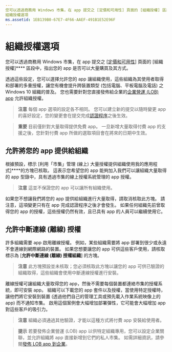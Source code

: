 ```yaml
---
您可以透過商務用 Windows 市集，在 app 提交之 [定價和可用性] 頁面的 [組織授權] 區段中，指出您的 app 是否可以大量購買及其方式。
組織授權選項
ms.assetid: 1EB139B0-67E7-4F66-AAEF-491B1E52E96F
---
```


# 組織授權選項


您可以透過商務用 Windows 市集，在 app 提交之 [[定價和可用性](set-app-pricing-and-availability.md#organizational-licensing)] 頁面的 [組織授權]**** 區段中，指出您的 app 是否可以大量購買及其方式。

透過這些設定，您可以選擇允許您的 app 讓組織使用，這些組織為其使用者取得和部署的多重授權，讓您有機會提升跨裝置類型 (包括電腦、平板電腦及電話) 之 Windows 10 組織的普及。 您也需要針對您直接發佈給企業的[企業營運 (LOB) app](distribute-lob-apps-to-enterprises.md) 允許組織授權。

> **注意** 每個 app 選項的設定各不相同。 您可以建立新的提交以隨時變更 app 的喜好設定，您的變更會在提交完成[認證程序](the-app-certification-process.md)之後生效。
 
> **重要** 目前僅針對大量取得提供免費 app。 一旦新增大量取得付費 app 的支援之後，您針對付費 app 所做的選取項目會在將來的日期中生效。 

## 允許將您的 app 提供給組織


根據預設，標示 [利用「市集」管理 (線上) 大量授權提供組織使用我的應用程式]****的方塊已核取。 這表示您希望您的 app 能夠加入我們可以讓組織大量取得的 app 型錄中，具有透過市集的線上授權系統管理的 app 授權。

> **注意** 這並不保證您的 app 可以讓所有組織使用。

如果您不想讓我們將您的 app 提供給組織進行大量取得，請取消核取此方塊。 請注意，這項變更只有在 app 完成認證程序之後才會發生。 如果任何組織先前曾取得您的 app 的授權，這些授權仍然有效，且已具有 app 的人員可以繼續使用它。

## 允許中斷連線 (離線) 授權


許多組織需要 app 啟用離線授權。 例如，某些組織需要將 app 部署到很少或永遠不會連線到網際網路的裝置。 如果您想要讓您的 app 可供這些客戶使用，請核取標示為 [**允許中斷連線 (離線) 授權組織**] 的方塊。

> **注意** 此方塊預設並未核取；您必須核取此方塊以讓您的 app 可供已驗證的組織取得，這些組織會使用中斷連線授權進行安裝。

離線授權可讓組織大量取得您的 app，然後不需要每個裝置都連絡市集的授權系統，即可安裝 app。
組織可以下載您的 app 套件以及授權，當使用特定授權時，讓他們將它安裝到裝置 (透過他們自己的管理工具或預先載入作業系統映像上的 app) 而不通知市集。 啟用這個案例會大幅增加部署彈性，它可能會大幅增加 app 對這些客戶的吸引力。

>**注意** 組織必須通過其他驗證，才能以這種方式將付費 app 安裝給使用者。
 
> **提示** 若要發佈企業營運 (LOB) app 以供特定組織專用，您可以設定企業關聯，並允許組織將 app 直接新增到它們的私人市集。 如需詳細資訊，請參閱[發佈 LOB app 到企業](distribute-lob-apps-to-enterprises.md)。


<!--HONumber=Mar16_HO1-->


